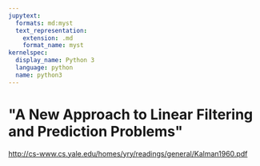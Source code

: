 ```yaml
---
jupytext:
  formats: md:myst
  text_representation:
    extension: .md
    format_name: myst
kernelspec:
  display_name: Python 3
  language: python
  name: python3
---
```


# "A New Approach to Linear Filtering and Prediction Problems"

http://cs-www.cs.yale.edu/homes/yry/readings/general/Kalman1960.pdf